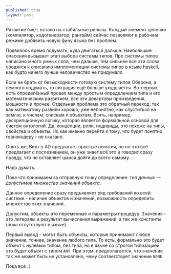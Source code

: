 ```yaml
---
published: true
layout: post
---
```


Развитие `Own/L` встало на стабильные рельсы. Каждый элемент цепочки (компилятор, кодогенератор, рантайм) сейчас позволяют в рабочем режиме добавить новую фичу языка без проблем.

Появилось время подумать, куда двигаться дальше. Наибольшие опасения вызывает этап выбора системы типов. Про системы типов написано много умных слов, чем дальше, тем сильнее все эти слова сводятся к описанию имплементации системы типов в языке haskell, как будто ничего лучше человечество не придумало.

Если не брать от безысходности готовую систему типов Оберона, а немного подумать, то ситуация ещё больше ухудшается. Во-первых, есть определённый провал между простым определением типа и его математическим развитием, все эти декартовы произведения, мощности и прочее.
Отдельная проблема это обратный переход, так как математику развили хорошо, уже непонятно, как спуститься на землю, к числам, спискам и объектам.
Взять, например, дескрипционную логику, которая является формальной основой для систем онтологий.
Да, концепции, роли, индивиды, это похоже на типы, свойства и объекты. Но как именно перейти к тому, что будет понятно говнокодеру - не сказано.

Опять же, Вирт в AD предлагает простые понятия, но он это всё предлагает с послезнанием, он уже знает всё это и говорит сразу правду, что не оставляет шанса дойти до всего самому.

Надо думать.

Пока что принимаем за отправную точку определение: *тип данных — допустимое множество значений объекта*.

Данное определение сразу предъявляет ряд требований ко всей системе - наличие объектов и значений, возможность определить множество этих значений.

Допустим, объекты это переменные и параметры процедур. Значения - это литералы и результат вычисления выражений, а так же константы (пока отсутствуют в языке).

Первый вывод - могут быть объекты, которые принимают любое значение, точнее, значение любого типа. То есть, формально это будет объект с нулевым типом, без типа, но в языке со строгой типизацией это будет объект с типом `ANY`. При этом, предполагается, что значение так же может быть не установлено, чему соответствует значение `NONE`.

Пока всё :(

